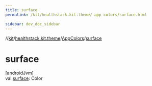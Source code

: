 ```yaml
---
title: surface
permalink: /kit/healthstack.kit.theme/-app-colors/surface.html

sidebar: dev_doc_sidebar
---
```

//[kit](../../../kit.html)/[healthstack.kit.theme](../index.html)/[AppColors](index.html)/[surface](surface.html)



# surface



[androidJvm]\
val [surface](surface.html): Color




